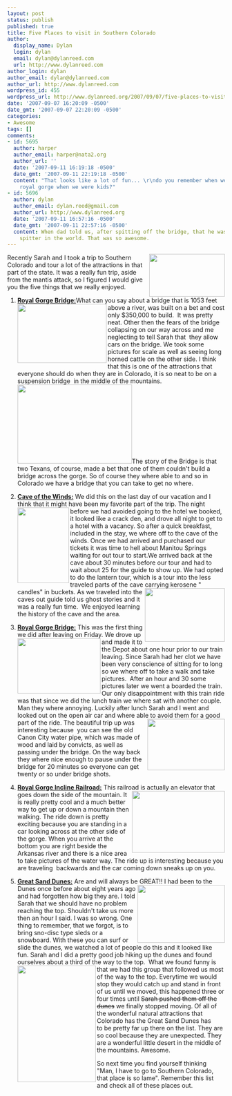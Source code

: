 ```yaml
---
layout: post
status: publish
published: true
title: Five Places to visit in Southern Colorado
author:
  display_name: Dylan
  login: dylan
  email: dylan@dylanreed.com
  url: http://www.dylanreed.com
author_login: dylan
author_email: dylan@dylanreed.com
author_url: http://www.dylanreed.com
wordpress_id: 455
wordpress_url: http://www.dylanreed.org/2007/09/07/five-places-to-visit-in-southern-colorado/
date: '2007-09-07 16:20:09 -0500'
date_gmt: '2007-09-07 22:20:09 -0500'
categories:
- Awesome
tags: []
comments:
- id: 5695
  author: harper
  author_email: harper@nata2.org
  author_url: ''
  date: '2007-09-11 16:19:18 -0500'
  date_gmt: '2007-09-11 22:19:18 -0500'
  content: "That looks like a lot of fun... \r\ndo you remember when we went to the
    royal gorge when we were kids?"
- id: 5696
  author: dylan
  author_email: dylan.reed@gmail.com
  author_url: http://www.dylanreed.org
  date: '2007-09-11 16:57:16 -0500'
  date_gmt: '2007-09-11 22:57:16 -0500'
  content: When dad told us, after spitting off the bridge, that he was the furthest
    spitter in the world. That was so awesome.
---
```

<p>Recently Sarah and I took a trip <img height="99" src="http://farm2.static.flickr.com/1323/1322773024_c03fee9996.jpg?v=0" width="175" align="right"/>to Southern Colorado and tour a lot of the attractions in that part of the state. It was a really fun trip, aside from the mantis attack, so I figured I would give you the five things that we really enjoyed.</p>
<ol>
<li><strong><u>Royal Gorge Bridge:</u></strong>What can you say about a bridge that is 1053 feet above a river, <img height="137" src="http://farm2.static.flickr.com/1177/1322788214_914279de90.jpg?v=0" width="206" align="left"/>was built on a bet and cost only $350,000 to build.&nbsp; It was pretty neat. Other then the fears of the bridge collapsing on our way across and me neglecting to tell Sarah that&nbsp; they allow cars on the bridge. We took some pictures for scale as well as seeing long horned cattle on the other side. I think that this is one of the attractions that everyone should do when they are in Colorado, it is so neat to be on a suspension bridge&nbsp; in the middle of the mountains. <img height="183" src="http://farm2.static.flickr.com/1353/1322789286_7fbb85621d.jpg?v=0" width="265"/>The story of the Bridge is that two Texans, of course, made a bet that one of them couldn't build a bridge across the gorge. So of course they where able to and so in Colorado we have a bridge that you can take to get no where.
<p><!--adsense--></p> </li>
<li><strong><u>Cave of the Winds:</u></strong> We did this on the last day of our vacation and I think that it might have been my favorite part of the trip. The<img height="175" src="http://farm2.static.flickr.com/1337/1322805146_1ce0843b8a.jpg?v=0" width="119" align="left"/> night before we had avoided going to the hotel we booked, it looked like a crack den, and drove all night to get to a hotel with a vacancy. So after a quick breakfast,&nbsp; included in the stay, we where off to the cave of the winds. Once we had arrived and purchased our tickets it was time to hell about Manitou Springs waiting for out tour to start.We arrived back at the cave about 30 minutes before our tour and had to wait about 25 for the guide to show up. We had opted to do the lantern tour, which is a tour into the less traveled parts of the cave carrying kerosene "<img height="124" src="http://farm2.static.flickr.com/1054/1321912989_a012c457da.jpg?v=0" width="185" align="right"/>candles" in buckets. As we traveled into the caves out guide told us ghost stories and it was a really fun time.&nbsp; We enjoyed learning the history of the cave and the area.
<p><!--adsense#text--></p> </li>
<li><strong><u>Royal Gorge Bridge:</u></strong> This was the first thing we did after leaving on Frid<img height="128" src="http://farm2.static.flickr.com/1404/1321858365_f00aaf61e0.jpg?v=0" width="192" align="left"/>ay. We drove up and made it to the Depot about one hour prior to our train leaving. Since Sarah had her clot we have been very conscience of sitting for to long so we where off to take a walk and take pictures.&nbsp; After an hour and 30 some pictures later we went a boarded the train.&nbsp; Our only disappointment with this train ride was that since we did the lunch train we where sat with another couple. Man they where annoying. Luckily after lunch Sarah and I went and looked out on the open air car and where able to avoid them for a good part of the ride. The beautiful trip u<img height="119" src="http://farm2.static.flickr.com/1167/1321879777_041b914223.jpg?v=0" width="179" align="right"/>p was interesting because&nbsp; you can see the old Canon City water pipe, which was made of wood and laid by convicts, as well as passing under the bridge. On the way back they where nice enough to pause under the bridge for 20 minutes so everyone can get twenty or so under bridge shots.
<p><!--adsense#normal--></p> </li>
<li><strong><u>Royal Gorge Incline Railroad:</u></strong> This railroad is actually an elevator that goes down the side of th<img height="143" src="http://farm2.static.flickr.com/1256/1321900081_f26a3687cd.jpg?v=0" width="215" align="right"/>e mountain. It is really pretty cool and a much better way to get up or down a mountain then walking. The ride down is pretty exciting because you are standing in a car looking across at the other side of the gorge. When you arrive at the bottom you are right beside the Arkansas river and there is a nice area to take pictures of the water way. The ride up is interesting because you are traveling&nbsp; backwards and the car coming down sneaks up on you.
<p><!--adsense--></p> </li>
<li><u><strong>Great Sand Dunes:</strong></u> Are and will always be GREAT!! I had been to<img height="134" src="http://farm2.static.flickr.com/1285/1321902811_e4f1361b24.jpg?v=0" width="202" align="right"/> the Dunes once before about eight years ago and had forgotten how big they are. I told Sarah that we should have no problem reaching the top. Shouldn't take us more then an hour I said. I was so wrong. One thing to remember, that we forgot, is to bring sno-disc type sleds or a snowboard. With these you can surf or slide the dunes, we watched a lot of people do this and it looked like fun. Sarah and I did a pretty good job hiking up the dunes and found ourselves about a third of the way to the top.&nbsp; <img height="270" src="http://farm2.static.flickr.com/1063/1322800376_ebb3d4cde2.jpg?v=0" width="181" align="left"/> What we found funny is that we had this group that followed us most of the way to the top. Everytime we would stop they would catch up and stand in front of us until we moved, this happened three or four times until <strike>Sarah pushed them off the dunes</strike> we finally stopped moving. Of all of the wonderful natural attractions that Colorado has the Great Sand Dunes has to&nbsp;be pretty far up there on the list. They are so cool because they are unexpected. They are a wonderful little desert in the middle of the mountains. Awesome.</li></ol>
<p>So next time you find yourself&nbsp;thinking "Man, I have to go to Southern Colorado, that place is so lame". Remember this list and check all of these places out.</p></p>
